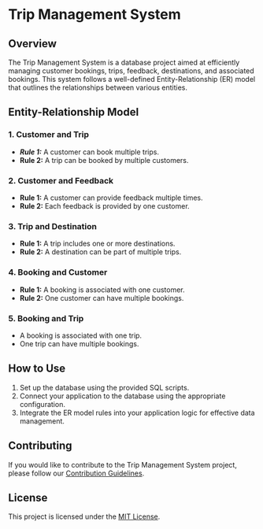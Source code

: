 # Trip Management System

## Overview

The Trip Management System is a database project aimed at efficiently managing customer bookings, trips, feedback, destinations, and associated bookings. This system follows a well-defined Entity-Relationship (ER) model that outlines the relationships between various entities.

## Entity-Relationship Model

### 1. Customer and Trip

- ***Rule 1:*** A customer can book multiple trips.
- **Rule 2:** A trip can be booked by multiple customers.

### 2. Customer and Feedback

- **Rule 1:** A customer can provide feedback multiple times.
- **Rule 2:** Each feedback is provided by one customer.

### 3. Trip and Destination

- **Rule 1:** A trip includes one or more destinations.
- **Rule 2:** A destination can be part of multiple trips.

### 4. Booking and Customer

- **Rule 1:** A booking is associated with one customer.
- **Rule 2:** One customer can have multiple bookings.

### 5. Booking and Trip

- A booking is associated with one trip.
- One trip can have multiple bookings.

## How to Use

1. Set up the database using the provided SQL scripts.
1. Connect your application to the database using the appropriate configuration.
1. Integrate the ER model rules into your application logic for effective data management.

## Contributing

If you would like to contribute to the Trip Management System project, please follow our [Contribution Guidelines](CONTRIBUTING.md).

## License

This project is licensed under the [MIT License](LICENSE).
